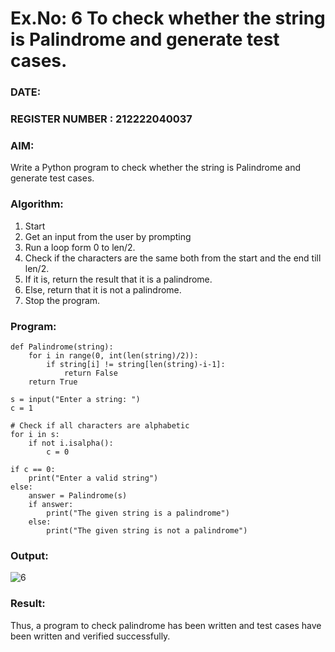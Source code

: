 # Ex.No: 6 To check whether the string is Palindrome and generate test cases.

### DATE:                                                                            
### REGISTER NUMBER : 212222040037

### AIM: 
Write a Python program to check whether the string is Palindrome and generate test cases.

### Algorithm:
1. Start
2. Get an input from the user by prompting 
3. Run a loop form 0 to len/2.
4. Check if the characters are the same both from the start and the end till len/2. 
5. If it is, return the result that it is a palindrome.
6. Else, return that it is not a palindrome. 
7. Stop the program.
   
### Program:
```
def Palindrome(string):
    for i in range(0, int(len(string)/2)):
        if string[i] != string[len(string)-i-1]:
            return False
    return True

s = input("Enter a string: ")
c = 1

# Check if all characters are alphabetic
for i in s:
    if not i.isalpha():
        c = 0

if c == 0:
    print("Enter a valid string")
else:
    answer = Palindrome(s)
    if answer:
        print("The given string is a palindrome")
    else:
        print("The given string is not a palindrome")

```
### Output:
![6](https://github.com/user-attachments/assets/64f08393-6e16-4a0c-8d7d-fa2c487710d8)

### Result:
Thus, a program to check palindrome has been written and test cases have been written and verified successfully.
